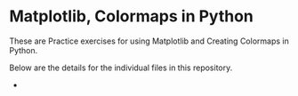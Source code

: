 # Matplotlib, Colormaps in Python

These are Practice exercises for using Matplotlib and Creating Colormaps in Python. 

Below are the details for the individual files in this repository.


* 
